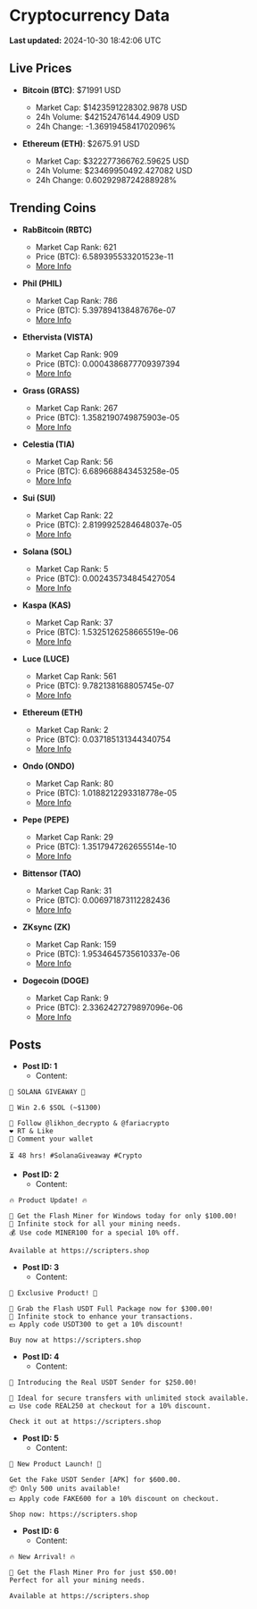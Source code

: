 # Cryptocurrency Data

**Last updated:** 2024-10-30 18:42:06 UTC

## Live Prices
- **Bitcoin (BTC)**: $71991 USD
  - Market Cap: $1423591228302.9878 USD
  - 24h Volume: $42152476144.4909 USD
  - 24h Change: -1.3691945841702096%

- **Ethereum (ETH)**: $2675.91 USD
  - Market Cap: $322277366762.59625 USD
  - 24h Volume: $23469950492.427082 USD
  - 24h Change: 0.6029298724288928%

## Trending Coins
- **RabBitcoin (RBTC)**
  - Market Cap Rank: 621
  - Price (BTC): 6.589395533201523e-11
  - [More Info](https://www.coingecko.com/en/coins/rabbitcoin)

- **Phil (PHIL)**
  - Market Cap Rank: 786
  - Price (BTC): 5.397894138487676e-07
  - [More Info](https://www.coingecko.com/en/coins/phil)

- **Ethervista (VISTA)**
  - Market Cap Rank: 909
  - Price (BTC): 0.0004386877709397394
  - [More Info](https://www.coingecko.com/en/coins/ethervista)

- **Grass (GRASS)**
  - Market Cap Rank: 267
  - Price (BTC): 1.3582190749875903e-05
  - [More Info](https://www.coingecko.com/en/coins/grass)

- **Celestia (TIA)**
  - Market Cap Rank: 56
  - Price (BTC): 6.689668843453258e-05
  - [More Info](https://www.coingecko.com/en/coins/celestia)

- **Sui (SUI)**
  - Market Cap Rank: 22
  - Price (BTC): 2.8199925284648037e-05
  - [More Info](https://www.coingecko.com/en/coins/sui)

- **Solana (SOL)**
  - Market Cap Rank: 5
  - Price (BTC): 0.002435734845427054
  - [More Info](https://www.coingecko.com/en/coins/solana)

- **Kaspa (KAS)**
  - Market Cap Rank: 37
  - Price (BTC): 1.5325126258665519e-06
  - [More Info](https://www.coingecko.com/en/coins/kaspa)

- **Luce (LUCE)**
  - Market Cap Rank: 561
  - Price (BTC): 9.782138168805745e-07
  - [More Info](https://www.coingecko.com/en/coins/luce)

- **Ethereum (ETH)**
  - Market Cap Rank: 2
  - Price (BTC): 0.037185131344340754
  - [More Info](https://www.coingecko.com/en/coins/ethereum)

- **Ondo (ONDO)**
  - Market Cap Rank: 80
  - Price (BTC): 1.0188212293318778e-05
  - [More Info](https://www.coingecko.com/en/coins/ondo)

- **Pepe (PEPE)**
  - Market Cap Rank: 29
  - Price (BTC): 1.3517947262655514e-10
  - [More Info](https://www.coingecko.com/en/coins/pepe)

- **Bittensor (TAO)**
  - Market Cap Rank: 31
  - Price (BTC): 0.006971873112282436
  - [More Info](https://www.coingecko.com/en/coins/bittensor)

- **ZKsync (ZK)**
  - Market Cap Rank: 159
  - Price (BTC): 1.9534645735610337e-06
  - [More Info](https://www.coingecko.com/en/coins/zksync)

- **Dogecoin (DOGE)**
  - Market Cap Rank: 9
  - Price (BTC): 2.3362427279897096e-06
  - [More Info](https://www.coingecko.com/en/coins/dogecoin)

## Posts
- **Post ID: 1**
  - Content:
```
🚀 SOLANA GIVEAWAY 🚀

🎁 Win 2.6 $SOL (~$1300)

🤝 Follow @likhon_decrypto & @fariacrypto
❤️ RT & Like
💬 Comment your wallet

⏳ 48 hrs! #SolanaGiveaway #Crypto
```

- **Post ID: 2**
  - Content:
```
🔥 Product Update! 🔥

🚀 Get the Flash Miner for Windows today for only $100.00!
🔋 Infinite stock for all your mining needs.
💰 Use code MINER100 for a special 10% off.

Available at https://scripters.shop
```

- **Post ID: 3**
  - Content:
```
🎁 Exclusive Product! 🎁

💸 Grab the Flash USDT Full Package now for $300.00!
🎉 Infinite stock to enhance your transactions.
💵 Apply code USDT300 to get a 10% discount!

Buy now at https://scripters.shop
```

- **Post ID: 4**
  - Content:
```
💎 Introducing the Real USDT Sender for $250.00!

💼 Ideal for secure transfers with unlimited stock available.
💵 Use code REAL250 at checkout for a 10% discount.

Check it out at https://scripters.shop
```

- **Post ID: 5**
  - Content:
```
🚀 New Product Launch! 🚀

Get the Fake USDT Sender [APK] for $600.00.
📦 Only 500 units available!
💵 Apply code FAKE600 for a 10% discount on checkout.

Shop now: https://scripters.shop
```

- **Post ID: 6**
  - Content:
```
🔥 New Arrival! 🔥

💸 Get the Flash Miner Pro for just $50.00!
Perfect for all your mining needs.

Available at https://scripters.shop
```

